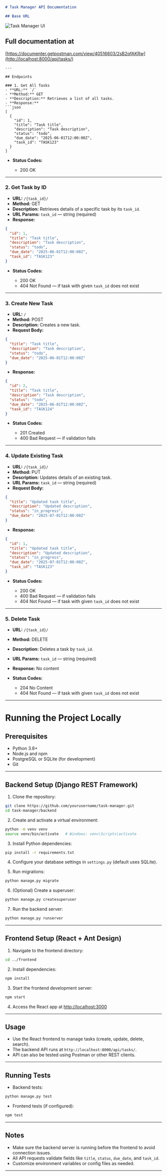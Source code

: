 ```markdown
# Task Manager API Documentation

## Base URL
```

![Task Manager UI](./screenshots/task-manager-ui.png)


## Full documentation at 
[https://documenter.getpostman.com/view/40516603/2sB2qfAKRw](http://localhost:8000/api/tasks/)

````
---

## Endpoints

### 1. Get All Tasks
- **URL:** `/`
- **Method:** GET
- **Description:** Retrieves a list of all tasks.
- **Response:**
```json
[
  {
    "id": 1,
    "title": "Task title",
    "description": "Task description",
    "status": "todo",
    "due_date": "2025-06-01T12:00:00Z",
    "task_id": "TASK123"
  }
]
````

* **Status Codes:**

  * 200 OK

---

### 2. Get Task by ID

* **URL:** `/{task_id}/`
* **Method:** GET
* **Description:** Retrieves details of a specific task by its `task_id`.
* **URL Params:**
  `task_id` — string (required)
* **Response:**

```json
{
  "id": 1,
  "title": "Task title",
  "description": "Task description",
  "status": "todo",
  "due_date": "2025-06-01T12:00:00Z",
  "task_id": "TASK123"
}
```

* **Status Codes:**

  * 200 OK
  * 404 Not Found — if task with given `task_id` does not exist

---

### 3. Create New Task

* **URL:** `/`
* **Method:** POST
* **Description:** Creates a new task.
* **Request Body:**

```json
{
  "title": "Task title",
  "description": "Task description",
  "status": "todo",
  "due_date": "2025-06-01T12:00:00Z"
}
```

* **Response:**

```json
{
  "id": 2,
  "title": "Task title",
  "description": "Task description",
  "status": "todo",
  "due_date": "2025-06-01T12:00:00Z",
  "task_id": "TASK124"
}
```

* **Status Codes:**

  * 201 Created
  * 400 Bad Request — if validation fails

---

### 4. Update Existing Task

* **URL:** `/{task_id}/`
* **Method:** PUT
* **Description:** Updates details of an existing task.
* **URL Params:**
  `task_id` — string (required)
* **Request Body:**

```json
{
  "title": "Updated task title",
  "description": "Updated description",
  "status": "in_progress",
  "due_date": "2025-07-01T12:00:00Z"
}
```

* **Response:**

```json
{
  "id": 1,
  "title": "Updated task title",
  "description": "Updated description",
  "status": "in_progress",
  "due_date": "2025-07-01T12:00:00Z",
  "task_id": "TASK123"
}
```

* **Status Codes:**

  * 200 OK
  * 400 Bad Request — if validation fails
  * 404 Not Found — if task with given `task_id` does not exist

---

### 5. Delete Task

* **URL:** `/{task_id}/`
* **Method:** DELETE
* **Description:** Deletes a task by `task_id`.
* **URL Params:**
  `task_id` — string (required)
* **Response:** No content
* **Status Codes:**

  * 204 No Content
  * 404 Not Found — if task with given `task_id` does not exist

---

# Running the Project Locally

## Prerequisites

* Python 3.8+
* Node.js and npm
* PostgreSQL or SQLite (for development)
* Git

---

## Backend Setup (Django REST Framework)

1. Clone the repository:

```bash
git clone https://github.com/yourusername/task-manager.git
cd task-manager/backend
```

2. Create and activate a virtual environment:

```bash
python -m venv venv
source venv/bin/activate   # Windows: venv\Scripts\activate
```

3. Install Python dependencies:

```bash
pip install -r requirements.txt
```

4. Configure your database settings in `settings.py` (default uses SQLite).

5. Run migrations:

```bash
python manage.py migrate
```

6. (Optional) Create a superuser:

```bash
python manage.py createsuperuser
```

7. Run the backend server:

```bash
python manage.py runserver
```

---

## Frontend Setup (React + Ant Design)

1. Navigate to the frontend directory:

```bash
cd ../frontend
```

2. Install dependencies:

```bash
npm install
```

3. Start the frontend development server:

```bash
npm start
```

4. Access the React app at [http://localhost:3000](http://localhost:3000)

---

## Usage

* Use the React frontend to manage tasks (create, update, delete, search).
* The backend API runs at `http://localhost:8000/api/tasks/`.
* API can also be tested using Postman or other REST clients.

---

## Running Tests

* Backend tests:

```bash
python manage.py test
```

* Frontend tests (if configured):

```bash
npm test
```

---

## Notes

* Make sure the backend server is running before the frontend to avoid connection issues.
* All API requests validate fields like `title`, `status`, `due_date`, and `task_id`.
* Customize environment variables or config files as needed.

---
